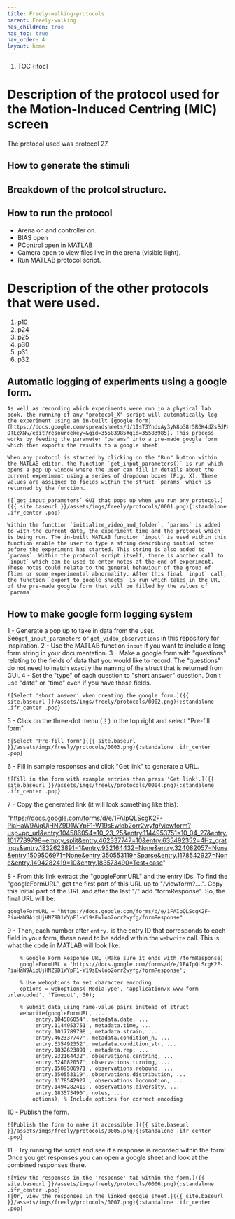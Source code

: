 ```yaml
---
title: Freely-walking-protocols
parent: Freely-walking
has_children: true
has_toc: true
nav_order: 4
layout: home
---
```


1. TOC
{:toc}

# Description of the protocol used for the Motion-Induced Centring (MIC) screen

The protocol used was protocol 27. 

## How to generate the stimuli

## Breakdown of the protcol structure.

## How to run the protocol

- Arena on and controller on. 
- BIAS open
- PControl open in MATLAB
- Camera open to view flies live in the arena (visible light).
- Run MATLAB protocol script. 

# Description of the other protocols that were used. 

1. p10
2. p24
3. p25
4. p30
5. p31
6. p32

## Automatic logging of experiments using a google form. 
    As well as recording which experiments were run in a physical lab book, the running of any "protocol_X" script will automatically log the experiment using an in-built [google form](https://docs.google.com/spreadsheets/d/1IsT3YndxAy3yN8o38r5RGK4dZsEdPXe0In4-OTEcXNw/edit?resourcekey=&gid=35583985#gid=35583985). This process works by feeding the parameter "params" into a pre-made google form which then exports the results to a google sheet. 

    When any protocol is started by clicking on the "Run" button within the MATLAB editor, the function `get_input_parameters()` is run which opens a pop up window where the user can fill in details about the current experiment using a series of dropdown boxes (Fig. X). These values are assigned to fields within the struct `params` which is returned by the function.

    ![`get_input_parameters` GUI that pops up when you run any protocol.]({{ site.baseurl }}/assets/imgs/freely/protocols/0001.png){:standalone .ifr_center .pop}

    Within the function `initialize_video_and_folder`, `params` is added to with the current date, the experiment time and the protocol which is being run. The in-built MATLAB function `input` is used within this function enable the user to type a string describing initial notes before the experiment has started. This string is also added to `params`. Within the protocol script itself, there is another call to `input` which can be used to enter notes at the end of experiment. These notes could relate to the general behaviour of the group of flies or some experimental abnormality. After this final `input` call, the function `export_to_google_sheets` is run which takes in the URL of the pre-made google form that will be filled by the values of `params`. 

## How to make google form logging system
1 - Generate a pop up to take in data from the user. See`get_input_parameters` or `get_video_observations` in this repository for inspiration.
2 - Use the MATLAB function `input` if you want to include a long form string in your documentation.
3 - Make a google form with "questions" relating to the fields of data that you would like to record. The "questions" do not need to match exactly the naming of the struct that is returned from GUI. 
4 - Set the "type" of each question to "short answer" question. Don't use "date" or "time" even if you have those fields. 

    ![Select 'short answer' when creating the google form.]({{ site.baseurl }}/assets/imgs/freely/protocols/0002.png){:standalone .ifr_center .pop}

5 - Click on the three-dot menu (⋮) in the top right and select "Pre-fill form".

    ![Select 'Pre-fill form']({{ site.baseurl }}/assets/imgs/freely/protocols/0003.png){:standalone .ifr_center .pop}

6 - Fill in sample responses and click "Get link" to generate a URL.

    ![Fill in the form with example entries then press 'Get link'.]({{ site.baseurl }}/assets/imgs/freely/protocols/0004.png){:standalone .ifr_center .pop}

7 - Copy the generated link (it will look something like this):

"https://docs.google.com/forms/d/e/1FAIpQLScgK2F-PiaHaW9AiqUjHNZ9D1WYpF1-W19sEwlob2orr2wyfg/viewform?usp=pp_url&entry.104586054=10_23_25&entry.1144953751=10_04_27&entry.1017789798=empty_split&entry.462337747=10&entry.635492352=4Hz_gratings&entry.1832623891=1&entry.932164432=None&entry.324082057=None&entry.1509506971=None&entry.350553119=Sparse&entry.1178542927=None&entry.1494282419=10&entry.183573490=Test+case"

8 - From this link extract the "googleFormURL" and the entry IDs. 
To find the "googleFormURL", get the first part of this URL up to "/viewform?....". Copy this initial part of the URL and after the last "/" add "formResponse". So, the final URL will be:

```
googleFormURL = "https://docs.google.com/forms/d/e/1FAIpQLScgK2F-PiaHaW9AiqUjHNZ9D1WYpF1-W19sEwlob2orr2wyfg/formResponse"
```

9 - Then, each number after `entry.` is the entry ID that corresponds to each field in your form, these need to be added within the `webwrite` call. This is what the code in MATLAB will look like:

```
    % Google Form Response URL (Make sure it ends with /formResponse)
    googleFormURL = 'https://docs.google.com/forms/d/e/1FAIpQLScgK2F-PiaHaW9AiqUjHNZ9D1WYpF1-W19sEwlob2orr2wyfg/formResponse';
    
    % Use weboptions to set character encoding
    options = weboptions('MediaType', 'application/x-www-form-urlencoded', 'Timeout', 30);
    
    % Submit data using name-value pairs instead of struct
    webwrite(googleFormURL, ...
        'entry.104586054', metadata.date, ...
        'entry.1144953751', metadata.time, ...
        'entry.1017789798', metadata.strain, ...
        'entry.462337747', metadata.condition_n, ...
        'entry.635492352', metadata.condition_str, ...
        'entry.1832623891', metadata.rep, ...
        'entry.932164432', observations.centring, ...
        'entry.324082057', observations.turning, ...
        'entry.1509506971', observations.rebound, ...
        'entry.350553119', observations.distribution, ...
        'entry.1178542927', observations.locomotion, ...
        'entry.1494282419', observations.diversity, ...
        'entry.183573490', notes, ...
        options); % Include options for correct encoding
```
10 - Publish the form. 

    ![Publish the form to make it accessible.]({{ site.baseurl }}/assets/imgs/freely/protocols/0005.png){:standalone .ifr_center .pop}

11 - Try running the script and see if a response is recorded within the form! Once you get responses you can open a google sheet and look at the combined responses there. 

    ![View the responses in the 'response' tab within the form.]({{ site.baseurl }}/assets/imgs/freely/protocols/0006.png){:standalone .ifr_center .pop}
    ![Or, view the responses in the linked google sheet.]({{ site.baseurl }}/assets/imgs/freely/protocols/0007.png){:standalone .ifr_center .pop}